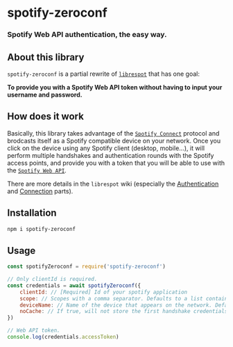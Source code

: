 # spotify-zeroconf
### Spotify Web API authentication, the easy way.

## About this library

`spotify-zeroconf` is a partial rewrite of [`librespot`](https://github.com/librespot-org/librespot) that has one goal:

**To provide you with a Spotify Web API token without having to input your username and password.**

## How does it work

Basically, this library takes advantage of the [`Spotify Connect`](https://www.spotify.com/connect/) protocol and brodcasts itself as a Spotify compatible device on your network. Once you click on the device using any Spotify client (desktop, mobile…), it will perform multiple handshakes and authentication rounds with the Spotify access points, and provide you with a token that you will be able to use with the [`Spotify Web API`](https://developer.spotify.com/documentation/web-api/).

There are more details in the `librespot` wiki (especially the [Authentication](https://github.com/librespot-org/librespot/wiki/Authentication) and [Connection](https://github.com/librespot-org/librespot/wiki/Connection) parts).

## Installation

```bash
npm i spotify-zeroconf
```

## Usage

```js
const spotifyZeroconf = require('spotify-zeroconf')

// Only clientId is required.
const credentials = await spotifyZeroconf({
    clientId: // [Required] Id of your spotify application
    scope: // Scopes with a comma separator. Defaults to a list containing every scope. (see here: https://developer.spotify.com/documentation/general/guides/scopes/)
    deviceName: // Name of the device that appears on the network. Defaults to 'Spotify Zeroconf'.
    noCache: // If true, will not store the first handshake credentials and will force the device to appear on the network every time the function is called. Defaults to false.
})

// Web API token.
console.log(credentials.accessToken)
```